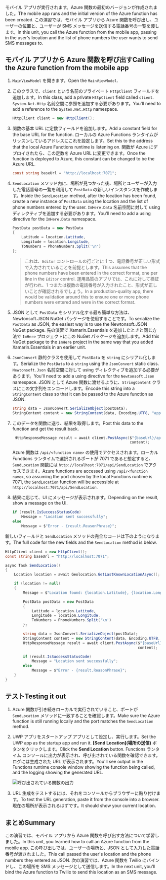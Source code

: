 <span data-ttu-id="ca091-101">モバイル アプリが実行されます。Azure 関数の最初のバージョンが作成されました。</span><span class="sxs-lookup"><span data-stu-id="ca091-101">The mobile app runs and the initial version of the Azure function has been created.</span></span> <span data-ttu-id="ca091-102">この演習では、モバイル アプリから Azure 関数を呼び出し、ユーザーの位置と、ユーザーが SMS メッセージを送信する電話番号の一覧を渡します。</span><span class="sxs-lookup"><span data-stu-id="ca091-102">In this unit, you call the Azure function from the mobile app, passing in the user's location and the list of phone numbers the user wants to send SMS messages to.</span></span>

## <a name="calling-the-azure-function-from-the-mobile-app"></a><span data-ttu-id="ca091-103">モバイル アプリから Azure 関数を呼び出す</span><span class="sxs-lookup"><span data-stu-id="ca091-103">Calling the Azure function from the mobile app</span></span>

1. <span data-ttu-id="ca091-104">`MainViewModel` を開きます。</span><span class="sxs-lookup"><span data-stu-id="ca091-104">Open the `MainViewModel`.</span></span>

2. <span data-ttu-id="ca091-105">このクラスで、`client` という名前のプライベート `HttpClient` フィールドを追加します。</span><span class="sxs-lookup"><span data-stu-id="ca091-105">In this class, add a private `HttpClient` field called `client`.</span></span> <span data-ttu-id="ca091-106">`System.Net.Http` 名前空間に参照を追加する必要があります。</span><span class="sxs-lookup"><span data-stu-id="ca091-106">You'll need to add a reference to the `System.Net.Http` namespace.</span></span>

    ```cs
    HttpClient client = new HttpClient();
    ```

3. <span data-ttu-id="ca091-107">関数の基本 URL に定数フィールドを追加します。</span><span class="sxs-lookup"><span data-stu-id="ca091-107">Add a constant field for the base URL for the function.</span></span> <span data-ttu-id="ca091-108">ローカルの Azure Functions ランタイムがリッスンしているアドレスにこれを設定します。</span><span class="sxs-lookup"><span data-stu-id="ca091-108">Set this to the address that the local Azure Functions runtime is listening on.</span></span> <span data-ttu-id="ca091-109">関数が Azure にデプロイされたら、この定数を Azure URL に変更できます。</span><span class="sxs-lookup"><span data-stu-id="ca091-109">Once the function is deployed to Azure, this constant can be changed to be the Azure URL.</span></span>

    ```cs
    const string baseUrl = "http://localhost:7071";
    ```

4. <span data-ttu-id="ca091-110">`SendLocation` メソッド内に、場所が見つかった後、場所とユーザーが入力した電話番号の一覧を利用して `PostData` の新しいインスタンスを作成します。</span><span class="sxs-lookup"><span data-stu-id="ca091-110">Inside the `SendLocation` method, after the location has been found, create a new instance of `PostData` using the location and the list of phone numbers entered by the user.</span></span> <span data-ttu-id="ca091-111">`ImHere.Data` 名前空間に対して using ディレクティブを追加する必要があります。</span><span class="sxs-lookup"><span data-stu-id="ca091-111">You'll need to add a using directive for the `ImHere.Data` namespace.</span></span>

    ```cs
    PostData postData = new PostData
    {
        Latitude = location.Latitude,
        Longitude = location.Longitude,
        ToNumbers = PhoneNumbers.Split('\n')
    };
    ```

    > <span data-ttu-id="ca091-112">これは、`Editor` コントロールの行ごとに 1 つ、電話番号が正しい形式で入力されていることを前提とします。</span><span class="sxs-lookup"><span data-stu-id="ca091-112">This assumes that the phone numbers have been entered in the correct format, one per line in the `Editor` control.</span></span> <span data-ttu-id="ca091-113">運用品質のアプリでは、これに対して検証が行われ、1 つまたは複数の電話番号が入力されたこと、形式が正しいことが確認されるでしょう。</span><span class="sxs-lookup"><span data-stu-id="ca091-113">In a production-quality app, there would be validation around this to ensure one or more phone numbers were entered and were in the correct format.</span></span>

5. <span data-ttu-id="ca091-114">JSON として `PostData` をシリアル化する最も簡単な方法は、Newtonsoft.JSON NuGet パッケージを使用することです。</span><span class="sxs-lookup"><span data-stu-id="ca091-114">To serialize the `PostData` as JSON, the easiest way is to use the Newtonsoft.JSON NuGet package.</span></span> <span data-ttu-id="ca091-115">先の演習で Xamarin.Essentials を追加したときと同じ方法で `ImHere` プロジェクトにこの NuGet パッケージを追加します。</span><span class="sxs-lookup"><span data-stu-id="ca091-115">Add this NuGet package to the `ImHere` project in the same way that you added Xamarin.Essentials in an earlier unit.</span></span>

6. <span data-ttu-id="ca091-116">`JsonConvert` 静的クラスを使用して `PostData` を `string` にシリアル化します。</span><span class="sxs-lookup"><span data-stu-id="ca091-116">Serialize the `PostData` to a `string` using the `JsonConvert` static class.</span></span> <span data-ttu-id="ca091-117">`Newtonsoft.Json` 名前空間に対して using ディレクティブを追加する必要があります。</span><span class="sxs-lookup"><span data-stu-id="ca091-117">You'll need to add a using directive for the `Newtonsoft.Json` namespace.</span></span> <span data-ttu-id="ca091-118">JSON として Azure 関数に渡せるように、`StringContent` クラスにこの文字列をエンコードします。</span><span class="sxs-lookup"><span data-stu-id="ca091-118">Encode this string into a `StringContent` class so that it can be passed to the Azure function as JSON.</span></span>

    ```cs
    string data = JsonConvert.SerializeObject(postData);
    StringContent content = new StringContent(data, Encoding.UTF8, "application/json");
    ```

7. <span data-ttu-id="ca091-119">このデータを関数に送り、結果を取得します。</span><span class="sxs-lookup"><span data-stu-id="ca091-119">Post this data to the function and get the result back.</span></span>

   ```cs
    HttpResponseMessage result = await client.PostAsync($"{baseUrl}/api/SendLocation",
                                                        content);
   ```

   <span data-ttu-id="ca091-120">Azure 関数は `/api/<function name>` の使用でアクセスされます。ローカル Functions ランタイムで選択されるポートが 7071 であると想定すると、`SendLocation` 関数には `http://localhost:7071/api/SendLocation` でアクセスできます。</span><span class="sxs-lookup"><span data-stu-id="ca091-120">Azure functions are accessed using `/api/<function name>`, so assuming the port chosen by the local Functions runtime is 7071, the `SendLocation` function will be accessible at `http://localhost:7071/api/SendLocation`.</span></span>

8. <span data-ttu-id="ca091-121">結果に応じて、UI にメッセージが表示されます。</span><span class="sxs-lookup"><span data-stu-id="ca091-121">Depending on the result, show a message on the UI.</span></span>

    ```cs
    if (result.IsSuccessStatusCode)
        Message = "Location sent successfully";
    else
        Message = $"Error - {result.ReasonPhrase}";
    ```

<span data-ttu-id="ca091-122">新しいフィールドと `SendLocation` メソッドの完全なコードは下のようになります。</span><span class="sxs-lookup"><span data-stu-id="ca091-122">The full code for the new fields and the `SendLocation` method is below.</span></span>

```cs
HttpClient client = new HttpClient();
const string baseUrl = "http://localhost:7071";

async Task SendLocation()
{
    Location location = await Geolocation.GetLastKnownLocationAsync();

    if (location != null)
    {
        Message = $"Location found: {location.Latitude}, {location.Longitude}.";

        PostData postData = new PostData
        {
            Latitude = location.Latitude,
            Longitude = location.Longitude,
            ToNumbers = PhoneNumbers.Split('\n')
        };

        string data = JsonConvert.SerializeObject(postData);
        StringContent content = new StringContent(data, Encoding.UTF8, "application/json");
        HttpResponseMessage result = await client.PostAsync($"{baseUrl}/api/SendLocation",
                                                            content);

        if (result.IsSuccessStatusCode)
            Message = "Location sent successfully";
        else
            Message = $"Error - {result.ReasonPhrase}";
    }
}
```

## <a name="testing-it-out"></a><span data-ttu-id="ca091-123">テスト</span><span class="sxs-lookup"><span data-stu-id="ca091-123">Testing it out</span></span>

1. <span data-ttu-id="ca091-124">Azure 関数が引き続きローカルで実行されていること、ポートが `SendLocation` メソッドに一致することを確認します。</span><span class="sxs-lookup"><span data-stu-id="ca091-124">Make sure the Azure function is still running locally and the port matches the `SendLocation` method.</span></span>

2. <span data-ttu-id="ca091-125">UWP アプリをスタートアップ アプリとして設定し、実行します。</span><span class="sxs-lookup"><span data-stu-id="ca091-125">Set the UWP app as the startup app and run it.</span></span> <span data-ttu-id="ca091-126">**[Send Location]\(場所の送信\)** ボタンをクリックします。</span><span class="sxs-lookup"><span data-stu-id="ca091-126">Click the **Send Location** button.</span></span> <span data-ttu-id="ca091-127">Functions ランタイム コンソールに出力が表示され、呼び出されている関数を確認できます。ログには生成された URL が表示されます。</span><span class="sxs-lookup"><span data-stu-id="ca091-127">You'll see output in the Functions runtime console window showing the function being called, and the logging showing the generated URL.</span></span>

    ![呼び出されている関数の出力](../media/6-function-called.png)

3. <span data-ttu-id="ca091-129">URL 生成をテストするには、それをコンソールからブラウザーに貼り付けます。</span><span class="sxs-lookup"><span data-stu-id="ca091-129">To test the URL generation, paste it from the console into a browser.</span></span> <span data-ttu-id="ca091-130">現在の場所が表示されるはずです。</span><span class="sxs-lookup"><span data-stu-id="ca091-130">It should show your current location.</span></span>

## <a name="summary"></a><span data-ttu-id="ca091-131">まとめ</span><span class="sxs-lookup"><span data-stu-id="ca091-131">Summary</span></span>

<span data-ttu-id="ca091-132">この演習では、モバイル アプリから Azure 関数を呼び出す方法について学習しました。</span><span class="sxs-lookup"><span data-stu-id="ca091-132">In this unit, you learned how to call an Azure function from the mobile app.</span></span> <span data-ttu-id="ca091-133">この呼び出しでは、ユーザーの場所と、JSON として入力した電話番号が渡されました。</span><span class="sxs-lookup"><span data-stu-id="ca091-133">This call passed the user's location and the phone numbers they entered as JSON.</span></span> <span data-ttu-id="ca091-134">次の演習では、Azure 関数を Twilio にバインドし、この場所を SMS メッセージとして送信します。</span><span class="sxs-lookup"><span data-stu-id="ca091-134">In the next unit, you'll bind the Azure function to Twilio to send this location as an SMS message.</span></span>